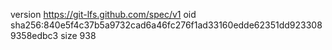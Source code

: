 version https://git-lfs.github.com/spec/v1
oid sha256:840e5f4c37b5a9732cad6a46fc276f1ad33160edde62351dd9233089358edbc3
size 938
